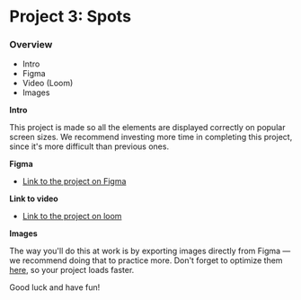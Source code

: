 # Project 3: Spots

### Overview

- Intro
- Figma
- Video (Loom)
- Images

**Intro**

This project is made so all the elements are displayed correctly on popular screen sizes. We recommend investing more time in completing this project, since it's more difficult than previous ones.

**Figma**

- [Link to the project on Figma](https://www.figma.com/file/BBNm2bC3lj8QQMHlnqRsga/Sprint-3-Project-%E2%80%94-Spots?type=design&node-id=2%3A60&mode=design&t=afgNFybdorZO6cQo-1)

**Link to video**

- [Link to the project on loom](https://www.loom.com/share/6c7081e4059743cbbffe782db0fedebd?sid=01101454-dcd2-4f47-a637-7249af325d65)

**Images**

The way you'll do this at work is by exporting images directly from Figma — we recommend doing that to practice more. Don't forget to optimize them [here](https://tinypng.com/), so your project loads faster.

Good luck and have fun!
